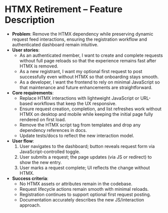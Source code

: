 # HTMX Retirement – Feature Description

- **Problem**: Remove the HTMX dependency while preserving dynamic request feed interactions, ensuring the registration workflow and authenticated dashboard remain intuitive.
- **User stories**:
  - As an authenticated member, I want to create and complete requests without full page reloads so that the experience remains fast after HTMX is removed.
  - As a new registrant, I want my optional first request to post successfully even without HTMX so that onboarding stays smooth.
  - As a developer, I want the frontend to rely on minimal JavaScript so that maintenance and future enhancements are straightforward.
- **Core requirements**:
  - Replace HTMX interactions with lightweight JavaScript or URL-based workflows that keep the UX responsive.
  - Ensure request creation, completion, and list refreshes work without HTMX on desktop and mobile while keeping the initial page fully rendered on first load.
  - Remove the HTMX script tag from templates and drop any dependency references in docs.
  - Update tests/docs to reflect the new interaction model.
- **User flow**:
  1. User navigates to the dashboard; button reveals request form via JavaScript-controlled toggle.
  2. User submits a request; the page updates (via JS or redirect) to show the new entry.
  3. User marks a request complete; UI reflects the change without HTMX.
- **Success criteria**:
  - No HTMX assets or attributes remain in the codebase.
  - Request lifecycle actions remain smooth with minimal reloads.
  - Registration continues to support optional first request posting.
  - Documentation accurately describes the new JS/interaction approach.
